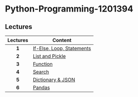 # Python-Programming-1201394

## Lectures

| Lectures        | Content           |
| :-------------: |-------------|
| **1**     | [If-Else, Loop, Statements](https://github.com/mrolarik/Python-Programming-1201394/blob/master/python_01.ipynb) |
| **2**     | [List and Pickle](https://github.com/mrolarik/Python-Programming-1201394/blob/master/python_02.ipynb)      |
| **3** | [Function](https://github.com/mrolarik/Python-Programming-1201394/blob/master/python_03.ipynb)      |
| **4**   | [Search](https://github.com/mrolarik/1-2562-selected-topics/blob/master/Selected-topics-02-Search.ipynb) |
| **5**   | [Dictionary & JSON](https://github.com/mrolarik/Python-Programming-1201394/blob/master/python_04.ipynb) |
| **6**   | [Pandas](https://github.com/mrolarik/Python-Programming-1201394/blob/master/python_05.ipynb) |
